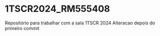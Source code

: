 # 1TSCR2024_RM555408
Repositório para trabalhar com a sala 1TSCR 2024
Alteracao depois do primeiro commit

